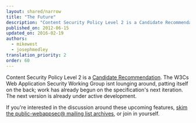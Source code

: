 ```yaml
---
layout: shared/narrow
title: "The Future"
description: "Content Security Policy Level 2 is a Candidate Recommendation. The W3Cs Web Application Security Working Group isnt lounging around, patting itself on the back; work has already begun on the specification's next iteration. The next version is already under active development."
published_on: 2012-06-15
updated_on: 2016-02-19
authors:
  - mikewest
  - josephmedley
translation_priority: 2
order: 60
---
```


<p class="intro">
Content Security Policy Level 2 is a <a href="http://www.w3.org/TR/CSP2/">
Candidate Recommendation</a>. The W3Cs Web
Application Security Working Group isnt lounging around, patting itself on the
back; work has already begun on the specification's next iteration. The next
version is already under active development.
</p>

If you're interested in the discussion around these upcoming features,
[skim the public-webappsec@ mailing list archives](http://lists.w3.org/Archives/Public/public-webappsec/),
or join in yourself.